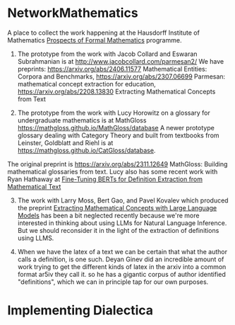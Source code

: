 # NetworkMathematics

A place to collect the work happening at the Hausdorff Institute of Mathematics 
[Prospects of Formal Mathematics](https://www.mathematics.uni-bonn.de/him/programs/current-trimester-program/him-trimester-program-prospects-of-formal-mathematics)
programme.

1. The prototype from the work with Jacob Collard and Eswaran Subrahmanian is at http://www.jacobcollard.com/parmesan2/ 
We have preprints:
https://arxiv.org/abs/2406.11577 Mathematical Entities: Corpora and Benchmarks,
https://arxiv.org/abs/2307.06699 Parmesan: mathematical concept extraction for education, 
https://arxiv.org/abs/2208.13830 Extracting Mathematical Concepts from Text

2. The prototype from the work with Lucy Horowitz on a glossary for undergraduate mathematics is at MathGloss https://mathgloss.github.io/MathGloss/database
   A newer prototype glossary dealing with Category Theory and built from textbooks from Leinster, Goldblatt and Riehl is at https://mathgloss.github.io/CatGloss/database.
    
The original preprint is https://arxiv.org/abs/2311.12649 MathGloss: Building mathematical glossaries from text.
Lucy also has some recent work with Ryan Hathaway at [Fine-Tuning BERTs for Definition Extraction from Mathematical Text](https://arxiv.org/abs/2406.13827)

3. The work with Larry Moss, Bert Gao, and Pavel Kovalev which produced the preprint [Extracting Mathematical Concepts with Large Language Models](https://arxiv.org/abs/2309.00642) has been a bit neglected recently because we're more interested in thinking about using LLMs for Natural Language Inference. But we should reconsider it in the light of the extraction of definitions using LLMS.

4. When we have the latex of a text we can be certain that what the author calls a definition, is one such. Deyan Ginev did an incredible amount of work trying to get the different kinds of latex in the arxiv into a common format ar5iv they call it. so he has a gigantic corpus of author identified "definitions", which we can in principle tap for our own purposes.
   
# Implementing Dialectica

